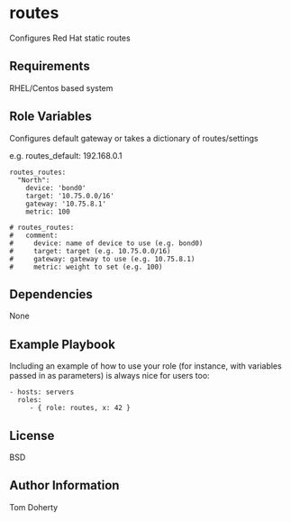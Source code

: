 routes
=========

Configures Red Hat static routes

Requirements
------------

RHEL/Centos based system

Role Variables
--------------

Configures default gateway or takes a dictionary of routes/settings

e.g. 
    routes_default: 192.168.0.1

    routes_routes:
      "North":
        device: 'bond0'
        target: '10.75.0.0/16'
        gateway: '10.75.8.1'
        metric: 100

    # routes_routes:
    #   comment:
    #     device: name of device to use (e.g. bond0)
    #     target: target (e.g. 10.75.0.0/16)
    #     gateway: gateway to use (e.g. 10.75.8.1)
    #     metric: weight to set (e.g. 100)

Dependencies
------------

None

Example Playbook
----------------

Including an example of how to use your role (for instance, with variables
passed in as parameters) is always nice for users too:

    - hosts: servers
      roles:
         - { role: routes, x: 42 }

License
-------

BSD

Author Information
------------------

Tom Doherty
